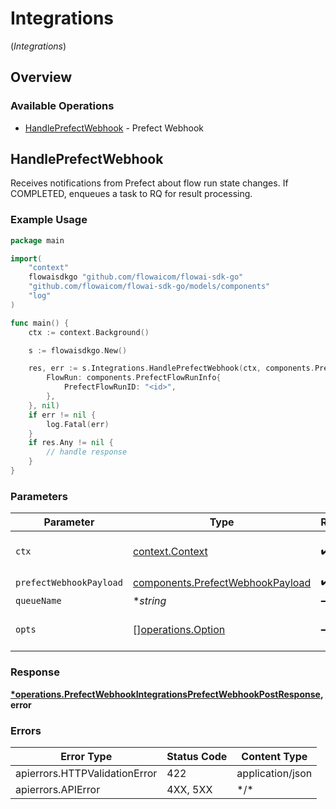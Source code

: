 # Integrations
(*Integrations*)

## Overview

### Available Operations

* [HandlePrefectWebhook](#handleprefectwebhook) - Prefect Webhook

## HandlePrefectWebhook

Receives notifications from Prefect about flow run state changes.
If COMPLETED, enqueues a task to RQ for result processing.

### Example Usage

```go
package main

import(
	"context"
	flowaisdkgo "github.com/flowaicom/flowai-sdk-go"
	"github.com/flowaicom/flowai-sdk-go/models/components"
	"log"
)

func main() {
    ctx := context.Background()

    s := flowaisdkgo.New()

    res, err := s.Integrations.HandlePrefectWebhook(ctx, components.PrefectWebhookPayload{
        FlowRun: components.PrefectFlowRunInfo{
            PrefectFlowRunID: "<id>",
        },
    }, nil)
    if err != nil {
        log.Fatal(err)
    }
    if res.Any != nil {
        // handle response
    }
}
```

### Parameters

| Parameter                                                                            | Type                                                                                 | Required                                                                             | Description                                                                          |
| ------------------------------------------------------------------------------------ | ------------------------------------------------------------------------------------ | ------------------------------------------------------------------------------------ | ------------------------------------------------------------------------------------ |
| `ctx`                                                                                | [context.Context](https://pkg.go.dev/context#Context)                                | :heavy_check_mark:                                                                   | The context to use for the request.                                                  |
| `prefectWebhookPayload`                                                              | [components.PrefectWebhookPayload](../../models/components/prefectwebhookpayload.md) | :heavy_check_mark:                                                                   | N/A                                                                                  |
| `queueName`                                                                          | **string*                                                                            | :heavy_minus_sign:                                                                   | N/A                                                                                  |
| `opts`                                                                               | [][operations.Option](../../models/operations/option.md)                             | :heavy_minus_sign:                                                                   | The options for this request.                                                        |

### Response

**[*operations.PrefectWebhookIntegrationsPrefectWebhookPostResponse](../../models/operations/prefectwebhookintegrationsprefectwebhookpostresponse.md), error**

### Errors

| Error Type                    | Status Code                   | Content Type                  |
| ----------------------------- | ----------------------------- | ----------------------------- |
| apierrors.HTTPValidationError | 422                           | application/json              |
| apierrors.APIError            | 4XX, 5XX                      | \*/\*                         |
